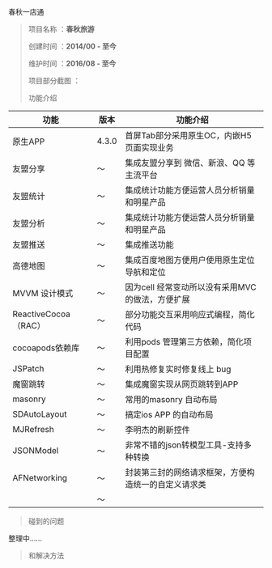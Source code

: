 春秋一店通


>项目名称 ：**春秋旅游**
>
>创建时间 ：**2014/00 - 至今**
>
>维护时间 ：**2016/08 - 至今**
>
>项目部分截图 ：
>
>功能介绍

功能         | 版本        | 功能介绍     |
--------------------|------------------|-----------------------|
原生APP 	     		 | 4.3.0  |  首屏Tab部分采用原生OC，内嵌H5 页面实现业务 | 
友盟分享         		 | ～     |  集成友盟分享到 微信、新浪、QQ 等主流平台 |
友盟统计         		 | ～     |  集成统计功能方便运营人员分析销量和明星产品|
友盟分析         		 | ～     |  集成统计功能方便运营人员分析销量和明星产品|
友盟推送         		 | ～     |  集成推送功能|
高德地图  	      		 | ～     |  集成百度地图方便用户使用原生定位导航和定位|
MVVM 设计模式    		 | ～     |   因为cell 经常变动所以没有采用MVC的做法，方便扩展|
ReactiveCocoa（RAC）	 | ～     |  部分功能交互采用响应式编程，简化代码 |
cocoapods依赖库   	 | ～     |  利用pods 管理第三方依赖，简化项目配置  |
JSPatch        		 | ～     |  利用热修复实时修复线上 bug   |
魔窗跳转	     		 | ～     |  集成魔窗实现从网页跳转到APP |
masonry       		 | ～     |  常用的masonry 自动布局    |
SDAutoLayout			 | ～     |  搞定ios APP 的自动布局    |
MJRefresh	    		 | ～     |  李明杰的刷新控件   |
JSONModel	    		 | ～     |  非常不错的json转模型工具-支持多种转换   |
 AFNetworking	    		 | ～     |  封装第三封的网络请求框架，方便构造统一的自定义请求类   |
		 		 | ～     |     |	    	 	    		 | ～     |     |


>碰到的问题 
 
 整理中……

>和解决方法




